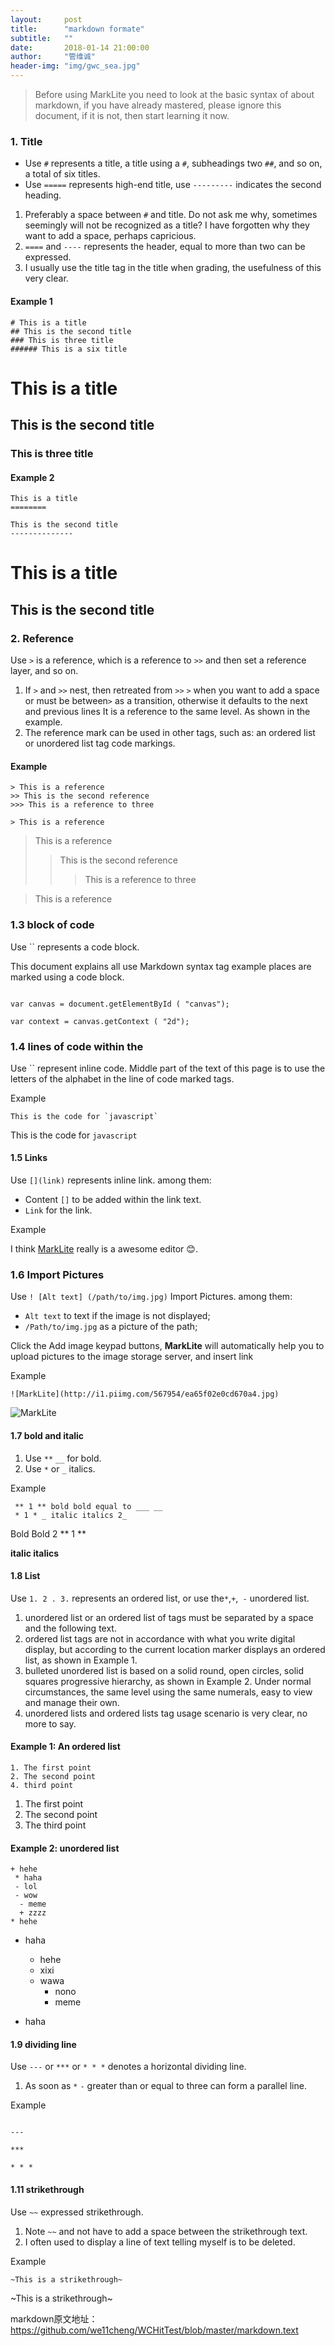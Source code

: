 ```yaml
---
layout:     post
title:      "markdown formate"
subtitle:   ""
date:       2018-01-14 21:00:00
author:     "管维诚"
header-img: "img/gwc_sea.jpg"
---
```


> Before using MarkLite you need to look at the basic syntax of about markdown, if you have already mastered, please ignore this document, if it is not, then start learning it now.

### 1. Title

* Use `#` represents a title, a title using a `#`, subheadings two `##`, and so on, a total of six titles.
* Use `=====` represents high-end title, use `---------` indicates the second heading.

1. Preferably a space between `#` and title. Do not ask me why, sometimes seemingly will not be recognized as a title? I have forgotten why they want to add a space, perhaps capricious.
2. `====` and `----` represents the header, equal to more than two can be expressed.
3. I usually use the title tag in the title when grading, the usefulness of this very clear.

#### Example 1

```
# This is a title
## This is the second title
### This is three title
###### This is a six title
```

# This is a title

## This is the second title

### This is three title

#### Example 2

```
This is a title
========

This is the second title
--------------
```

This is a title
========

This is the second title
--------------


### 2. Reference 

Use `>` is a reference, which is a reference to `>>` and then set a reference layer, and so on.

1. If `>` and `>>` nest, then retreated from `>>` `>` when you want to add a space or must be between`>` as a transition, otherwise it defaults to the next and previous lines It is a reference to the same level. As shown in the example.
2. The reference mark can be used in other tags, such as: an ordered list or unordered list tag code markings.

#### Example
```
> This is a reference
>> This is the second reference
>>> This is a reference to three

> This is a reference
```

> This is a reference
>> This is the second reference
>>> This is a reference to three

> This is a reference


### 1.3 block of code

Use `` represents a code block.

This document explains all use Markdown syntax tag example places are marked using a code block.

```

var canvas = document.getElementById ( "canvas");

var context = canvas.getContext ( "2d");

```


### 1.4 lines of code within the

Use `` represent inline code. Middle part of the text of this page is to use the letters of the alphabet in the line of code marked tags.

Example

```
This is the code for `javascript`
```

This is the code for `javascript`

#### 1.5 Links

Use `[](link)` represents inline link. among them:

* Content `[]` to be added within the link text.
* `Link` for the link.

Example

I think [MarkLite](https://appsto.re/cn/jK8Cbb.i) really is a awesome editor 😊.

### 1.6 Import Pictures

Use `! [Alt text] (/path/to/img.jpg)` Import Pictures. among them:

* `Alt text` to text if the image is not displayed;
* `/Path/to/img.jpg` as a picture of the path;

Click the Add image keypad buttons, **MarkLite** will automatically help you to upload pictures to the image storage server, and insert link

Example

```
![MarkLite](http://i1.piimg.com/567954/ea65f02e0cd670a4.jpg)
```

![MarkLite](http://i1.piimg.com/567954/ea65f02e0cd670a4.jpg)

#### 1.7 bold and italic

1. Use `**` `__` for bold.
2. Use `*` or `_` italics.

Example

```
 ** 1 ** bold bold equal to ___ __
 * 1 * _ italic italics 2_
```

Bold Bold 2 ** 1 **

__italic italics__

#### 1.8 List

Use `1. 2 . 3.` represents an ordered list, or use the` * `,` + `,` -` unordered list.

1. unordered list or an ordered list of tags must be separated by a space and the following text.
2. ordered list tags are not in accordance with what you write digital display, but according to the current location marker displays an ordered list, as shown in Example 1.
3. bulleted unordered list is based on a solid round, open circles, solid squares progressive hierarchy, as shown in Example 2. Under normal circumstances, the same level using the same numerals, easy to view and manage their own.
4. unordered lists and ordered lists tag usage scenario is very clear, no more to say.

#### Example 1: An ordered list

```
1. The first point
2. The second point
4. third point
```

1. The first point
2. The second point
3. The third point

#### Example 2: unordered list

```
+ hehe
 * haha
 - lol
 - wow
  - meme
  + zzzz
* hehe
```

*   haha

    *   hehe
    *   xixi
    *   wawa
        *   nono
        *   meme
*   haha

#### 1.9 dividing line

Use `---` or `***` or `* * *` denotes a horizontal dividing line.

1. As soon as `*` `-` greater than or equal to three can form a parallel line.

Example

```

---

***

* * *
```

#### 1.11 strikethrough

Use `~~` expressed strikethrough.

1. Note `~~` and not have to add a space between the strikethrough text.
2. I often used to display a line of text telling myself is to be deleted.

Example

```
~This is a strikethrough~
```

~This is a strikethrough~

markdown原文地址：<br> <https://github.com/we11cheng/WCHitTest/blob/master/markdown.text>
